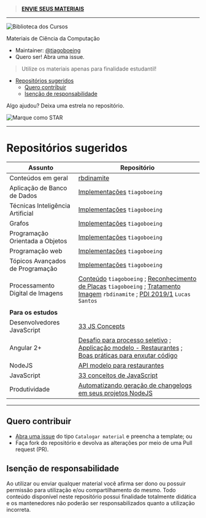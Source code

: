 > **[ENVIE SEUS MATERIAIS](https://github.com/computacaoUnisul/biblioteca-da-computacao-materiais/issues/1)**

---

![Biblioteca dos Cursos](https://snag.gy/842qLm.jpg)

Materiais de Ciência da Computação

- Maintainer: [@tiagoboeing](https://github.com/tiagoboeing)
- Quero ser! Abra uma issue.

> Utilize os materiais apenas para finalidade estudantil!

- [Repositórios sugeridos](#repositórios-sugeridos)
  - [Quero contribuir](#quero-contribuir)
  - [Isenção de responsabilidade](#isenção-de-responsabilidade)

Algo ajudou? Deixa uma estrela no repositório.

![Marque como STAR](https://i.snag.gy/mbwZtH.jpg)

---
# Repositórios sugeridos

| Assunto                          | Repositório                                                                                                                                                                                                                                                                                                                                      |
| -------------------------------- | ------------------------------------------------------------------------------------------------------------------------------------------------------------------------------------------------------------------------------------------------------------------------------------------------------------------------------------------------ |
| Conteúdos em geral               | [rbdinamite](https://github.com/rbdinamite/unisul-ccp2013A)                                                                                                                                                                                                                                                                                      |
| Aplicação de Banco de Dados      | [Implementações](https://github.com/tiagoboeing/aplicacao-banco) `tiagoboeing`                                                                                                                                                                                                                                                                   |
| Técnicas Inteligência Artificial | [Implementações](https://github.com/tiagoboeing/TecnicasInteligenciaArtificial) `tiagoboeing`                                                                                                                                                                                                                                                    |
| Grafos                           | [Implementações](https://github.com/tiagoboeing/grafos) `tiagoboeing`                                                                                                                                                                                                                                                                            |
| Programação Orientada a Objetos  | [Implementações](https://github.com/tiagoboeing/poo) `tiagoboeing`                                                                                                                                                                                                                                                                               |
| Programação web                  | [Implementações](https://github.com/tiagoboeing/projetoProgWeb) `tiagoboeing`                                                                                                                                                                                                                                                                    |
| Tópicos Avançados de Programação | [Implementações](https://github.com/tiagoboeing/TopicosAvancados) `tiagoboeing`                                                                                                                                                                                                                                                                  |
| Processamento Digital de Imagens | [Conteúdo](https://github.com/tiagoboeing/processamento-digital-de-imagens) `tiagoboeing` ; [Reconhecimento de Placas](https://github.com/tiagoboeing/ReconhecimentoPlacas-PDI) `tiagoboeing` ; [Tratamento Imagem](https://github.com/rbdinamite/tratamentoimagem) `rbdinamite` ; [PDI 2019/1](https://gitlab.com/lucaasdsm/PDI) `Lucas Santos` |
|                                  |
| **Para os estudos**              |                                                                                                                                                                                                                                                                                                                                                  |
| Desenvolvedores JavaScript       | [33 JS Concepts](https://github.com/tiagoboeing/33-js-concepts)                                                                                                                                                                                                                                                                                  |
| Angular 2+                       | [Desafio para processo seletivo](https://github.com/tiagoboeing/desafio-frontend-senior) ; [Applicação modelo - Restaurantes](https://github.com/tiagoboeing/meat-app-starter) ; [Boas práticas para enxutar código](https://github.com/tiagoboeing/angular-avancado)                                                                            |
| NodeJS                           | [API modelo para restaurantes](https://github.com/tiagoboeing/meat-api)                                                                                                                                                                                                                                                                          |
| JavaScript                       | [33 conceitos de JavaScript](https://github.com/tiagoboeing/33-js-concepts)                                                                                                                                                                                                                                                                      |
| Produtividade                    | [Automatizando geração de changelogs em seus projetos NodeJS](https://medium.com/@tiagoboeing/automatizando-gera%C3%A7%C3%A3o-de-changelogs-em-seus-projetos-nodejs-a4d2300c49d3)                                                                                                                                                                |

----

## Quero contribuir

- [Abra uma issue](https://github.com/computacaoUnisul/biblioteca-da-computacao-materiais/issues/new/choose) do tipo `Catalogar material` e preencha a template; ou
- Faça fork do repositório e devolva as alterações por meio de uma Pull request (PR).

## Isenção de responsabilidade

Ao utilizar ou enviar qualquer material você afirma ser dono ou possuir permissão para utilização e/ou compartilhamento do mesmo. Todo conteúdo disponível neste repositório possui finalidade totalmente didática e os mantenedores não poderão ser responsabilizados quanto a utilização incorreta.
